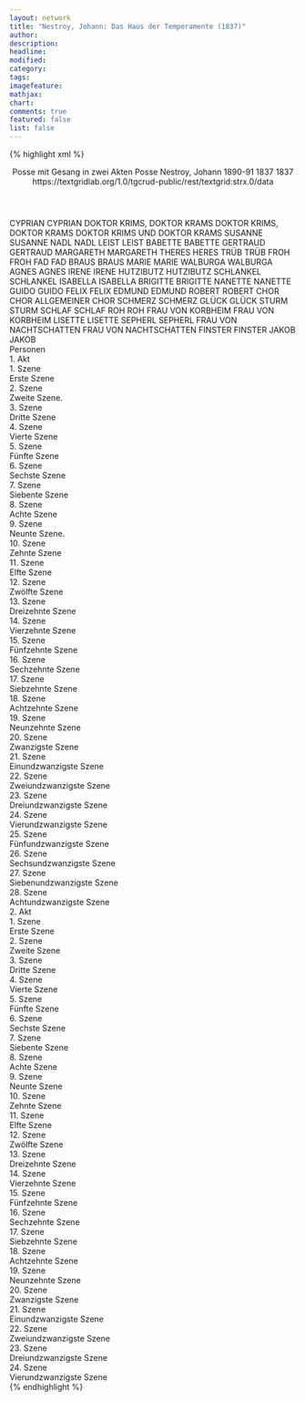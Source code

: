 ```yaml
---
layout: network
title: "Nestroy, Johann: Das Haus der Temperamente (1837)"
author:
description:
headline:
modified:
category:
tags:
imagefeature: 
mathjax: 
chart: 
comments: true
featured: false
list: false
---
```

{% highlight xml %}
<?xml-model href="https://raw.githubusercontent.com/DLiNa/project/master/rules/lina.rnc"?><?xml-model href="https://raw.githubusercontent.com/DLiNa/project/master/rules/lina.sch"?>
<play xmlns="http://lina.digital">
  <header>
    <title>Das Haus der Temperamente</title>
    <subtitle>Posse mit Gesang in zwei Akten</subtitle>
    <genretitle>Posse</genretitle>
    <author>Nestroy, Johann</author>
    <date type="print" when="1891">1890-91</date>
    <date type="premiere" when="1837">1837</date>
    <date type="written" when="1837">1837</date>
    <source>https://textgridlab.org/1.0/tgcrud-public/rest/textgrid:strx.0/data</source>
  </header>
  <personae>
    <character>
      <name>CYPRIAN</name>
      <alias xml:id="cyprian">
        <name>CYPRIAN</name>
      </alias>
    </character>
    <character>
      <name>DOKTOR KRIMS, DOKTOR KRAMS</name>
      <alias xml:id="doktor_krims_doktor_krams">
        <name>DOKTOR KRIMS, DOKTOR KRAMS</name>
      </alias>
      <alias xml:id="doktor_krims_und_doktor_krams">
        <name>DOKTOR KRIMS UND DOKTOR KRAMS</name>
      </alias>
    </character>
    <character>
      <name>SUSANNE</name>
      <alias xml:id="susanne">
        <name>SUSANNE</name>
      </alias>
    </character>
    <character>
      <name>NADL</name>
      <alias xml:id="nadl">
        <name>NADL</name>
      </alias>
    </character>
    <character>
      <name>LEIST</name>
      <alias xml:id="leist">
        <name>LEIST</name>
      </alias>
    </character>
    <character>
      <name>BABETTE</name>
      <alias xml:id="babette">
        <name>BABETTE</name>
      </alias>
    </character>
    <character>
      <name>GERTRAUD</name>
      <alias xml:id="gertraud">
        <name>GERTRAUD</name>
      </alias>
    </character>
    <character>
      <name>MARGARETH</name>
      <alias xml:id="margareth">
        <name>MARGARETH</name>
      </alias>
    </character>
    <character>
      <name>THERES</name>
      <alias xml:id="theres">
        <name>HERES</name>
      </alias>
    </character>
    <character>
      <name>TRÜB</name>
      <alias xml:id="trüb">
        <name>TRÜB</name>
      </alias>
    </character>
    <character>
      <name>FROH</name>
      <alias xml:id="froh">
        <name>FROH</name>
      </alias>
    </character>
    <character>
      <name>FAD</name>
      <alias xml:id="fad">
        <name>FAD</name>
      </alias>
    </character>
    <character>
      <name>BRAUS</name>
      <alias xml:id="braus">
        <name>BRAUS</name>
      </alias>
    </character>
    <character>
      <name>MARIE</name>
      <alias xml:id="marie">
        <name>MARIE</name>
      </alias>
    </character>
    <character>
      <name>WALBURGA</name>
      <alias xml:id="walburga">
        <name>WALBURGA</name>
      </alias>
    </character>
    <character>
      <name>AGNES</name>
      <alias xml:id="agnes">
        <name>AGNES</name>
      </alias>
    </character>
    <character>
      <name>IRENE</name>
      <alias xml:id="irene">
        <name>IRENE</name>
      </alias>
    </character>
    <character>
      <name>HUTZIBUTZ</name>
      <alias xml:id="hutzibutz">
        <name>HUTZIBUTZ</name>
      </alias>
    </character>
    <character>
      <name>SCHLANKEL</name>
      <alias xml:id="schlankel">
        <name>SCHLANKEL</name>
      </alias>
    </character>
    <character>
      <name>ISABELLA</name>
      <alias xml:id="isabella">
        <name>ISABELLA</name>
      </alias>
    </character>
    <character>
      <name>BRIGITTE</name>
      <alias xml:id="brigitte">
        <name>BRIGITTE</name>
      </alias>
    </character>
    <character>
      <name>NANETTE</name>
      <alias xml:id="nanette">
        <name>NANETTE</name>
      </alias>
    </character>
    <character>
      <name>GUIDO</name>
      <alias xml:id="guido">
        <name>GUIDO</name>
      </alias>
    </character>
    <character>
      <name>FELIX</name>
      <alias xml:id="felix">
        <name>FELIX</name>
      </alias>
    </character>
    <character>
      <name>EDMUND</name>
      <alias xml:id="edmund">
        <name>EDMUND</name>
      </alias>
    </character>
    <character>
      <name>ROBERT</name>
      <alias xml:id="robert">
        <name>ROBERT</name>
      </alias>
    </character>
    <character>
      <name>CHOR</name>
      <alias xml:id="chor">
        <name>CHOR</name>
      </alias>
      <alias xml:id="allgemeiner_chor">
        <name>ALLGEMEINER CHOR</name>
      </alias>
    </character>
    <character>
      <name>SCHMERZ</name>
      <alias xml:id="schmerz">
        <name>SCHMERZ</name>
      </alias>
    </character>
    <character>
      <name>GLÜCK</name>
      <alias xml:id="glück">
        <name>GLÜCK</name>
      </alias>
    </character>
    <character>
      <name>STURM</name>
      <alias xml:id="sturm">
        <name>STURM</name>
      </alias>
    </character>
    <character>
      <name>SCHLAF</name>
      <alias xml:id="schlaf">
        <name>SCHLAF</name>
      </alias>
    </character>
    <character>
      <name>ROH</name>
      <alias xml:id="roh">
        <name>ROH</name>
      </alias>
    </character>
    <character>
      <name>FRAU VON KORBHEIM</name>
      <alias xml:id="frau_von_korbheim">
        <name>FRAU VON KORBHEIM</name>
      </alias>
    </character>
    <character>
      <name>LISETTE</name>
      <alias xml:id="lisette">
        <name>LISETTE</name>
      </alias>
    </character>
    <character>
      <name>SEPHERL</name>
      <alias xml:id="sepherl">
        <name>SEPHERL</name>
      </alias>
    </character>
    <character>
      <name>FRAU VON NACHTSCHATTEN</name>
      <alias xml:id="frau_von_nachtschatten">
        <name>FRAU VON NACHTSCHATTEN</name>
      </alias>
    </character>
    <character>
      <name>FINSTER</name>
      <alias xml:id="finster">
        <name>FINSTER</name>
      </alias>
    </character>
    <character>
      <name>JAKOB</name>
      <alias xml:id="jakob">
        <name>JAKOB</name>
      </alias>
    </character>
  </personae>
  <text>
    <div>
      <head>Personen</head>
    </div>
    <div>
      <head>1. Akt</head>
      <div>
        <head>1. Szene</head>
        <div>
          <head>Erste Szene</head>
          <sp who="#cyprian">
            <amount n="2" unit="speech_acts"/>
            <amount n="38" unit="words"/>
            <amount n="6" unit="lines"/>
            <amount n="206" unit="chars"/>
          </sp>
          <sp who="#doktor_krims_doktor_krams">
            <amount n="1" unit="speech_acts"/>
            <amount n="107" unit="words"/>
            <amount n="8" unit="lines"/>
            <amount n="554" unit="chars"/>
          </sp>
          <sp who="#nanette #susanne">
            <amount n="1" unit="speech_acts"/>
            <amount n="12" unit="words"/>
            <amount n="2" unit="lines"/>
            <amount n="63" unit="chars"/>
          </sp>
          <sp who="#nadl #leist">
            <amount n="1" unit="speech_acts"/>
            <amount n="12" unit="words"/>
            <amount n="2" unit="lines"/>
            <amount n="63" unit="chars"/>
          </sp>
          <sp who="#babette #gertraud">
            <amount n="1" unit="speech_acts"/>
            <amount n="12" unit="words"/>
            <amount n="2" unit="lines"/>
            <amount n="63" unit="chars"/>
          </sp>
          <sp who="#lisette #margareth">
            <amount n="1" unit="speech_acts"/>
            <amount n="12" unit="words"/>
            <amount n="2" unit="lines"/>
            <amount n="71" unit="chars"/>
          </sp>
          <sp who="#doktor_krims_und_doktor_krams">
            <amount n="1" unit="speech_acts"/>
            <amount n="12" unit="words"/>
            <amount n="2" unit="lines"/>
            <amount n="63" unit="chars"/>
          </sp>
          <sp who="#sepherl #theres">
            <amount n="1" unit="speech_acts"/>
            <amount n="26" unit="words"/>
            <amount n="5" unit="lines"/>
            <amount n="157" unit="chars"/>
          </sp>
        </div>
      </div>
      <div>
        <head>2. Szene</head>
        <div>
          <head>Zweite Szene.</head>
          <sp who="#trüb">
            <amount n="2" unit="speech_acts"/>
            <amount n="80" unit="words"/>
            <amount n="460" unit="chars"/>
          </sp>
          <sp who="#froh">
            <amount n="2" unit="speech_acts"/>
            <amount n="100" unit="words"/>
            <amount n="570" unit="chars"/>
          </sp>
          <sp who="#fad">
            <amount n="2" unit="speech_acts"/>
            <amount n="63" unit="words"/>
            <amount n="339" unit="chars"/>
          </sp>
          <sp who="#braus">
            <amount n="2" unit="speech_acts"/>
            <amount n="114" unit="words"/>
            <amount n="650" unit="chars"/>
          </sp>
        </div>
      </div>
      <div>
        <head>3. Szene</head>
        <div>
          <head>Dritte Szene</head>
          <sp who="#marie">
            <amount n="6" unit="speech_acts"/>
            <amount n="97" unit="words"/>
            <amount n="5" unit="lines"/>
            <amount n="483" unit="chars"/>
          </sp>
          <sp who="#froh">
            <amount n="7" unit="speech_acts"/>
            <amount n="122" unit="words"/>
            <amount n="3" unit="lines"/>
            <amount n="663" unit="chars"/>
          </sp>
          <sp who="#braus">
            <amount n="13" unit="speech_acts"/>
            <amount n="78" unit="words"/>
            <amount n="12" unit="lines"/>
            <amount n="425" unit="chars"/>
          </sp>
          <sp who="#walburga">
            <amount n="9" unit="speech_acts"/>
            <amount n="85" unit="words"/>
            <amount n="7" unit="lines"/>
            <amount n="449" unit="chars"/>
          </sp>
        </div>
      </div>
      <div>
        <head>4. Szene</head>
        <div>
          <head>Vierte Szene</head>
          <sp who="#fad">
            <amount n="9" unit="speech_acts"/>
            <amount n="52" unit="words"/>
            <amount n="7" unit="lines"/>
            <amount n="279" unit="chars"/>
          </sp>
          <sp who="#agnes">
            <amount n="6" unit="speech_acts"/>
            <amount n="26" unit="words"/>
            <amount n="6" unit="lines"/>
            <amount n="138" unit="chars"/>
          </sp>
          <sp who="#trüb">
            <amount n="9" unit="speech_acts"/>
            <amount n="137" unit="words"/>
            <amount n="6" unit="lines"/>
            <amount n="793" unit="chars"/>
          </sp>
          <sp who="#irene">
            <amount n="8" unit="speech_acts"/>
            <amount n="48" unit="words"/>
            <amount n="8" unit="lines"/>
            <amount n="255" unit="chars"/>
          </sp>
        </div>
      </div>
      <div>
        <head>5. Szene</head>
        <div>
          <head>Fünfte Szene</head>
          <sp who="#schlankel">
            <amount n="1" unit="speech_acts"/>
            <amount n="40" unit="words"/>
            <amount n="4" unit="lines"/>
            <amount n="216" unit="chars"/>
          </sp>
          <sp who="#hutzibutz">
            <amount n="7" unit="speech_acts"/>
            <amount n="237" unit="words"/>
            <amount n="12" unit="lines"/>
            <amount n="1296" unit="chars"/>
          </sp>
          <sp who="#schlankel">
            <amount n="6" unit="speech_acts"/>
            <amount n="386" unit="words"/>
            <amount n="14" unit="lines"/>
            <amount n="2203" unit="chars"/>
          </sp>
        </div>
      </div>
      <div>
        <head>6. Szene</head>
        <div>
          <head>Sechste Szene</head>
          <sp who="#isabella">
            <amount n="10" unit="speech_acts"/>
            <amount n="107" unit="words"/>
            <amount n="6" unit="lines"/>
            <amount n="594" unit="chars"/>
          </sp>
          <sp who="#hutzibutz">
            <amount n="12" unit="speech_acts"/>
            <amount n="221" unit="words"/>
            <amount n="8" unit="lines"/>
            <amount n="1212" unit="chars"/>
          </sp>
          <sp who="#agnes">
            <amount n="2" unit="speech_acts"/>
            <amount n="12" unit="words"/>
            <amount n="2" unit="lines"/>
            <amount n="74" unit="chars"/>
          </sp>
          <sp who="#fad">
            <amount n="3" unit="speech_acts"/>
            <amount n="18" unit="words"/>
            <amount n="3" unit="lines"/>
            <amount n="92" unit="chars"/>
          </sp>
          <sp who="#brigitte">
            <amount n="10" unit="speech_acts"/>
            <amount n="99" unit="words"/>
            <amount n="10" unit="lines"/>
            <amount n="532" unit="chars"/>
          </sp>
          <sp who="#schlankel">
            <amount n="10" unit="speech_acts"/>
            <amount n="80" unit="words"/>
            <amount n="10" unit="lines"/>
            <amount n="416" unit="chars"/>
          </sp>
        </div>
      </div>
      <div>
        <head>7. Szene</head>
        <div>
          <head>Siebente Szene</head>
          <sp who="#irene">
            <amount n="10" unit="speech_acts"/>
            <amount n="171" unit="words"/>
            <amount n="7" unit="lines"/>
            <amount n="924" unit="chars"/>
          </sp>
          <sp who="#schlankel">
            <amount n="11" unit="speech_acts"/>
            <amount n="333" unit="words"/>
            <amount n="6" unit="lines"/>
            <amount n="1844" unit="chars"/>
          </sp>
          <sp who="#fad">
            <amount n="2" unit="speech_acts"/>
            <amount n="51" unit="words"/>
            <amount n="1" unit="lines"/>
            <amount n="276" unit="chars"/>
          </sp>
          <sp who="#agnes">
            <amount n="2" unit="speech_acts"/>
            <amount n="27" unit="words"/>
            <amount n="2" unit="lines"/>
            <amount n="152" unit="chars"/>
          </sp>
          <sp who="#hutzibutz">
            <amount n="2" unit="speech_acts"/>
            <amount n="70" unit="words"/>
            <amount n="375" unit="chars"/>
          </sp>
          <sp who="#isabella">
            <amount n="1" unit="speech_acts"/>
            <amount n="32" unit="words"/>
            <amount n="172" unit="chars"/>
          </sp>
        </div>
      </div>
      <div>
        <head>8. Szene</head>
        <div>
          <head>Achte Szene</head>
          <sp who="#schlankel">
            <amount n="11" unit="speech_acts"/>
            <amount n="216" unit="words"/>
            <amount n="5" unit="lines"/>
            <amount n="1243" unit="chars"/>
          </sp>
          <sp who="#agnes">
            <amount n="9" unit="speech_acts"/>
            <amount n="101" unit="words"/>
            <amount n="8" unit="lines"/>
            <amount n="531" unit="chars"/>
          </sp>
          <sp who="#irene">
            <amount n="4" unit="speech_acts"/>
            <amount n="69" unit="words"/>
            <amount n="2" unit="lines"/>
            <amount n="351" unit="chars"/>
          </sp>
          <sp who="#hutzibutz">
            <amount n="4" unit="speech_acts"/>
            <amount n="60" unit="words"/>
            <amount n="3" unit="lines"/>
            <amount n="339" unit="chars"/>
          </sp>
          <sp who="#nanette">
            <amount n="1" unit="speech_acts"/>
            <amount n="18" unit="words"/>
            <amount n="1" unit="lines"/>
            <amount n="90" unit="chars"/>
          </sp>
          <sp who="#marie">
            <amount n="1" unit="speech_acts"/>
          </sp>
        </div>
      </div>
      <div>
        <head>9. Szene</head>
        <div>
          <head>Neunte Szene.</head>
          <sp who="#marie">
            <amount n="13" unit="speech_acts"/>
            <amount n="185" unit="words"/>
            <amount n="10" unit="lines"/>
            <amount n="1037" unit="chars"/>
          </sp>
          <sp who="#schlankel">
            <amount n="13" unit="speech_acts"/>
            <amount n="270" unit="words"/>
            <amount n="7" unit="lines"/>
            <amount n="1483" unit="chars"/>
          </sp>
          <sp who="#agnes">
            <amount n="5" unit="speech_acts"/>
            <amount n="36" unit="words"/>
            <amount n="5" unit="lines"/>
            <amount n="194" unit="chars"/>
          </sp>
          <sp who="#hutzibutz">
            <amount n="5" unit="speech_acts"/>
            <amount n="46" unit="words"/>
            <amount n="4" unit="lines"/>
            <amount n="246" unit="chars"/>
          </sp>
          <sp who="#braus">
            <amount n="4" unit="speech_acts"/>
            <amount n="70" unit="words"/>
            <amount n="2" unit="lines"/>
            <amount n="336" unit="chars"/>
          </sp>
          <sp who="#nanette">
            <amount n="3" unit="speech_acts"/>
            <amount n="22" unit="words"/>
            <amount n="2" unit="lines"/>
            <amount n="118" unit="chars"/>
          </sp>
          <sp who="#walburga">
            <amount n="1" unit="speech_acts"/>
            <amount n="5" unit="words"/>
            <amount n="1" unit="lines"/>
            <amount n="30" unit="chars"/>
          </sp>
        </div>
      </div>
      <div>
        <head>10. Szene</head>
        <div>
          <head>Zehnte Szene</head>
          <sp who="#walburga">
            <amount n="14" unit="speech_acts"/>
            <amount n="211" unit="words"/>
            <amount n="11" unit="lines"/>
            <amount n="1183" unit="chars"/>
          </sp>
          <sp who="#marie">
            <amount n="8" unit="speech_acts"/>
            <amount n="152" unit="words"/>
            <amount n="4" unit="lines"/>
            <amount n="820" unit="chars"/>
          </sp>
          <sp who="#schlankel">
            <amount n="12" unit="speech_acts"/>
            <amount n="376" unit="words"/>
            <amount n="8" unit="lines"/>
            <amount n="2112" unit="chars"/>
          </sp>
          <sp who="#agnes">
            <amount n="2" unit="speech_acts"/>
            <amount n="20" unit="words"/>
            <amount n="2" unit="lines"/>
            <amount n="103" unit="chars"/>
          </sp>
          <sp who="#braus">
            <amount n="1" unit="speech_acts"/>
            <amount n="1" unit="words"/>
            <amount n="1" unit="lines"/>
            <amount n="9" unit="chars"/>
          </sp>
          <sp who="#hutzibutz">
            <amount n="6" unit="speech_acts"/>
            <amount n="89" unit="words"/>
            <amount n="4" unit="lines"/>
            <amount n="549" unit="chars"/>
          </sp>
        </div>
      </div>
      <div>
        <head>11. Szene</head>
        <div>
          <head>Elfte Szene</head>
          <sp who="#isabella">
            <amount n="1" unit="speech_acts"/>
            <amount n="33" unit="words"/>
            <amount n="160" unit="chars"/>
          </sp>
          <sp who="#hutzibutz">
            <amount n="2" unit="speech_acts"/>
            <amount n="3" unit="words"/>
            <amount n="1" unit="lines"/>
            <amount n="18" unit="chars"/>
          </sp>
          <sp who="#walburga">
            <amount n="2" unit="speech_acts"/>
            <amount n="59" unit="words"/>
            <amount n="1" unit="lines"/>
            <amount n="334" unit="chars"/>
          </sp>
        </div>
      </div>
      <div>
        <head>12. Szene</head>
        <div>
          <head>Zwölfte Szene</head>
          <sp who="#agnes">
            <amount n="1" unit="speech_acts"/>
            <amount n="35" unit="words"/>
            <amount n="187" unit="chars"/>
          </sp>
          <sp who="#marie">
            <amount n="3" unit="speech_acts"/>
            <amount n="55" unit="words"/>
            <amount n="1" unit="lines"/>
            <amount n="329" unit="chars"/>
          </sp>
          <sp who="#isabella">
            <amount n="2" unit="speech_acts"/>
            <amount n="8" unit="words"/>
            <amount n="2" unit="lines"/>
            <amount n="37" unit="chars"/>
          </sp>
          <sp who="#irene">
            <amount n="1" unit="speech_acts"/>
            <amount n="31" unit="words"/>
            <amount n="194" unit="chars"/>
          </sp>
          <sp who="#walburga">
            <amount n="1" unit="speech_acts"/>
            <amount n="26" unit="words"/>
            <amount n="153" unit="chars"/>
          </sp>
        </div>
      </div>
      <div>
        <head>13. Szene</head>
        <div>
          <head>Dreizehnte Szene</head>
          <sp who="#isabella">
            <amount n="4" unit="speech_acts"/>
            <amount n="28" unit="words"/>
            <amount n="4" unit="lines"/>
            <amount n="135" unit="chars"/>
          </sp>
          <sp who="#marie">
            <amount n="2" unit="speech_acts"/>
            <amount n="17" unit="words"/>
            <amount n="2" unit="lines"/>
            <amount n="83" unit="chars"/>
          </sp>
          <sp who="#trüb">
            <amount n="2" unit="speech_acts"/>
            <amount n="25" unit="words"/>
            <amount n="2" unit="lines"/>
            <amount n="136" unit="chars"/>
          </sp>
          <sp who="#irene">
            <amount n="1" unit="speech_acts"/>
            <amount n="9" unit="words"/>
            <amount n="1" unit="lines"/>
            <amount n="57" unit="chars"/>
          </sp>
          <sp who="#froh">
            <amount n="2" unit="speech_acts"/>
            <amount n="32" unit="words"/>
            <amount n="1" unit="lines"/>
            <amount n="164" unit="chars"/>
          </sp>
          <sp who="#guido">
            <amount n="2" unit="speech_acts"/>
            <amount n="23" unit="words"/>
            <amount n="1" unit="lines"/>
            <amount n="125" unit="chars"/>
          </sp>
          <sp who="#felix">
            <amount n="2" unit="speech_acts"/>
            <amount n="19" unit="words"/>
            <amount n="2" unit="lines"/>
            <amount n="105" unit="chars"/>
          </sp>
        </div>
      </div>
      <div>
        <head>14. Szene</head>
        <div>
          <head>Vierzehnte Szene</head>
          <sp who="#fad">
            <amount n="3" unit="speech_acts"/>
            <amount n="29" unit="words"/>
            <amount n="3" unit="lines"/>
            <amount n="151" unit="chars"/>
          </sp>
          <sp who="#edmund">
            <amount n="1" unit="speech_acts"/>
            <amount n="11" unit="words"/>
            <amount n="1" unit="lines"/>
            <amount n="53" unit="chars"/>
          </sp>
          <sp who="#agnes">
            <amount n="3" unit="speech_acts"/>
            <amount n="34" unit="words"/>
            <amount n="3" unit="lines"/>
            <amount n="177" unit="chars"/>
          </sp>
          <sp who="#guido">
            <amount n="1" unit="speech_acts"/>
            <amount n="10" unit="words"/>
            <amount n="1" unit="lines"/>
            <amount n="62" unit="chars"/>
          </sp>
          <sp who="#irene">
            <amount n="1" unit="speech_acts"/>
            <amount n="7" unit="words"/>
            <amount n="1" unit="lines"/>
            <amount n="33" unit="chars"/>
          </sp>
          <sp who="#trüb">
            <amount n="1" unit="speech_acts"/>
            <amount n="12" unit="words"/>
            <amount n="1" unit="lines"/>
            <amount n="61" unit="chars"/>
          </sp>
          <sp who="#felix">
            <amount n="2" unit="speech_acts"/>
            <amount n="11" unit="words"/>
            <amount n="2" unit="lines"/>
            <amount n="60" unit="chars"/>
          </sp>
          <sp who="#marie">
            <amount n="1" unit="speech_acts"/>
            <amount n="12" unit="words"/>
            <amount n="1" unit="lines"/>
            <amount n="65" unit="chars"/>
          </sp>
          <sp who="#robert">
            <amount n="5" unit="speech_acts"/>
            <amount n="87" unit="words"/>
            <amount n="3" unit="lines"/>
            <amount n="472" unit="chars"/>
          </sp>
          <sp who="#walburga">
            <amount n="1" unit="speech_acts"/>
            <amount n="3" unit="words"/>
            <amount n="1" unit="lines"/>
            <amount n="20" unit="chars"/>
          </sp>
          <sp who="#froh">
            <amount n="1" unit="speech_acts"/>
            <amount n="16" unit="words"/>
            <amount n="1" unit="lines"/>
            <amount n="88" unit="chars"/>
          </sp>
          <sp who="#braus">
            <amount n="4" unit="speech_acts"/>
            <amount n="91" unit="words"/>
            <amount n="3" unit="lines"/>
            <amount n="479" unit="chars"/>
          </sp>
        </div>
      </div>
      <div>
        <head>15. Szene</head>
        <div>
          <head>Fünfzehnte Szene</head>
          <sp who="#robert">
            <amount n="4" unit="speech_acts"/>
            <amount n="35" unit="words"/>
            <amount n="4" unit="lines"/>
            <amount n="167" unit="chars"/>
          </sp>
          <sp who="#walburga">
            <amount n="3" unit="speech_acts"/>
            <amount n="21" unit="words"/>
            <amount n="3" unit="lines"/>
            <amount n="111" unit="chars"/>
          </sp>
          <sp who="#edmund">
            <amount n="2" unit="speech_acts"/>
            <amount n="22" unit="words"/>
            <amount n="1" unit="lines"/>
            <amount n="127" unit="chars"/>
          </sp>
          <sp who="#agnes">
            <amount n="2" unit="speech_acts"/>
            <amount n="3" unit="words"/>
            <amount n="2" unit="lines"/>
            <amount n="19" unit="chars"/>
          </sp>
          <sp who="#felix">
            <amount n="1" unit="speech_acts"/>
            <amount n="41" unit="words"/>
            <amount n="207" unit="chars"/>
          </sp>
          <sp who="#marie">
            <amount n="1" unit="speech_acts"/>
            <amount n="7" unit="words"/>
            <amount n="1" unit="lines"/>
            <amount n="44" unit="chars"/>
          </sp>
          <sp who="#guido">
            <amount n="1" unit="speech_acts"/>
            <amount n="21" unit="words"/>
            <amount n="128" unit="chars"/>
          </sp>
          <sp who="#irene">
            <amount n="1" unit="speech_acts"/>
            <amount n="2" unit="words"/>
            <amount n="1" unit="lines"/>
            <amount n="10" unit="chars"/>
          </sp>
        </div>
      </div>
      <div>
        <head>16. Szene</head>
        <div>
          <head>Sechzehnte Szene</head>
          <sp who="#irene">
            <amount n="1" unit="speech_acts"/>
            <amount n="19" unit="words"/>
            <amount n="1" unit="lines"/>
            <amount n="94" unit="chars"/>
          </sp>
          <sp who="#marie">
            <amount n="1" unit="speech_acts"/>
            <amount n="24" unit="words"/>
            <amount n="132" unit="chars"/>
          </sp>
          <sp who="#agnes">
            <amount n="1" unit="speech_acts"/>
            <amount n="22" unit="words"/>
            <amount n="121" unit="chars"/>
          </sp>
          <sp who="#walburga">
            <amount n="1" unit="speech_acts"/>
            <amount n="29" unit="words"/>
            <amount n="165" unit="chars"/>
          </sp>
        </div>
      </div>
      <div>
        <head>17. Szene</head>
        <div>
          <head>Siebzehnte Szene</head>
          <sp who="#felix">
            <amount n="8" unit="speech_acts"/>
            <amount n="163" unit="words"/>
            <amount n="5" unit="lines"/>
            <amount n="917" unit="chars"/>
          </sp>
          <sp who="#irene">
            <amount n="5" unit="speech_acts"/>
            <amount n="49" unit="words"/>
            <amount n="4" unit="lines"/>
            <amount n="253" unit="chars"/>
          </sp>
          <sp who="#robert">
            <amount n="8" unit="speech_acts"/>
            <amount n="123" unit="words"/>
            <amount n="6" unit="lines"/>
            <amount n="696" unit="chars"/>
          </sp>
          <sp who="#agnes">
            <amount n="7" unit="speech_acts"/>
            <amount n="101" unit="words"/>
            <amount n="5" unit="lines"/>
            <amount n="522" unit="chars"/>
          </sp>
          <sp who="#guido">
            <amount n="10" unit="speech_acts"/>
            <amount n="133" unit="words"/>
            <amount n="8" unit="lines"/>
            <amount n="752" unit="chars"/>
          </sp>
          <sp who="#marie">
            <amount n="9" unit="speech_acts"/>
            <amount n="138" unit="words"/>
            <amount n="4" unit="lines"/>
            <amount n="756" unit="chars"/>
          </sp>
          <sp who="#edmund">
            <amount n="9" unit="speech_acts"/>
            <amount n="59" unit="words"/>
            <amount n="9" unit="lines"/>
            <amount n="345" unit="chars"/>
          </sp>
          <sp who="#walburga">
            <amount n="9" unit="speech_acts"/>
            <amount n="222" unit="words"/>
            <amount n="2" unit="lines"/>
            <amount n="1310" unit="chars"/>
          </sp>
          <sp who="#braus">
            <amount n="1" unit="speech_acts"/>
            <amount n="8" unit="words"/>
            <amount n="1" unit="lines"/>
            <amount n="49" unit="chars"/>
          </sp>
        </div>
      </div>
      <div>
        <head>18. Szene</head>
        <div>
          <head>Achtzehnte Szene</head>
          <sp who="#fad">
            <amount n="2" unit="speech_acts"/>
            <amount n="78" unit="words"/>
            <amount n="412" unit="chars"/>
          </sp>
          <sp who="#trüb">
            <amount n="2" unit="speech_acts"/>
            <amount n="73" unit="words"/>
            <amount n="1" unit="lines"/>
            <amount n="351" unit="chars"/>
          </sp>
          <sp who="#schlankel">
            <amount n="9" unit="speech_acts"/>
            <amount n="250" unit="words"/>
            <amount n="7" unit="lines"/>
            <amount n="1427" unit="chars"/>
          </sp>
          <sp who="#felix">
            <amount n="14" unit="speech_acts"/>
            <amount n="335" unit="words"/>
            <amount n="7" unit="lines"/>
            <amount n="2002" unit="chars"/>
          </sp>
          <sp who="#guido">
            <amount n="7" unit="speech_acts"/>
            <amount n="62" unit="words"/>
            <amount n="7" unit="lines"/>
            <amount n="356" unit="chars"/>
          </sp>
          <sp who="#robert">
            <amount n="11" unit="speech_acts"/>
            <amount n="144" unit="words"/>
            <amount n="9" unit="lines"/>
            <amount n="769" unit="chars"/>
          </sp>
          <sp who="#edmund">
            <amount n="6" unit="speech_acts"/>
            <amount n="67" unit="words"/>
            <amount n="6" unit="lines"/>
            <amount n="344" unit="chars"/>
          </sp>
          <sp who="#hutzibutz">
            <amount n="8" unit="speech_acts"/>
            <amount n="443" unit="words"/>
            <amount n="3" unit="lines"/>
            <amount n="2516" unit="chars"/>
          </sp>
          <sp who="#guido #edmund">
            <amount n="1" unit="speech_acts"/>
            <amount n="2" unit="words"/>
            <amount n="1" unit="lines"/>
            <amount n="13" unit="chars"/>
          </sp>
        </div>
      </div>
      <div>
        <head>19. Szene</head>
        <div>
          <head>Neunzehnte Szene</head>
          <sp who="#schlankel">
            <amount n="1" unit="speech_acts"/>
            <amount n="97" unit="words"/>
            <amount n="574" unit="chars"/>
          </sp>
          <sp who="#fad">
            <amount n="2" unit="speech_acts"/>
            <amount n="49" unit="words"/>
            <amount n="1" unit="lines"/>
            <amount n="265" unit="chars"/>
          </sp>
          <sp who="#trüb">
            <amount n="1" unit="speech_acts"/>
            <amount n="15" unit="words"/>
            <amount n="1" unit="lines"/>
            <amount n="74" unit="chars"/>
          </sp>
        </div>
      </div>
      <div>
        <head>20. Szene</head>
        <div>
          <head>Zwanzigste Szene</head>
          <sp who="#schlankel">
            <amount n="14" unit="speech_acts"/>
            <amount n="264" unit="words"/>
            <amount n="9" unit="lines"/>
            <amount n="1450" unit="chars"/>
          </sp>
          <sp who="#trüb">
            <amount n="15" unit="speech_acts"/>
            <amount n="135" unit="words"/>
            <amount n="12" unit="lines"/>
            <amount n="757" unit="chars"/>
          </sp>
          <sp who="#fad">
            <amount n="1" unit="speech_acts"/>
            <amount n="13" unit="words"/>
            <amount n="1" unit="lines"/>
            <amount n="80" unit="chars"/>
          </sp>
          <sp who="#irene">
            <amount n="4" unit="speech_acts"/>
            <amount n="30" unit="words"/>
            <amount n="4" unit="lines"/>
            <amount n="142" unit="chars"/>
          </sp>
          <sp who="#hutzibutz">
            <amount n="4" unit="speech_acts"/>
            <amount n="21" unit="words"/>
            <amount n="3" unit="lines"/>
            <amount n="125" unit="chars"/>
          </sp>
        </div>
      </div>
      <div>
        <head>21. Szene</head>
        <div>
          <head>Einundzwanzigste Szene</head>
          <sp who="#trüb">
            <amount n="4" unit="speech_acts"/>
            <amount n="83" unit="words"/>
            <amount n="2" unit="lines"/>
            <amount n="418" unit="chars"/>
          </sp>
          <sp who="#schlankel">
            <amount n="13" unit="speech_acts"/>
            <amount n="167" unit="words"/>
            <amount n="11" unit="lines"/>
            <amount n="943" unit="chars"/>
          </sp>
          <sp who="#fad">
            <amount n="15" unit="speech_acts"/>
            <amount n="108" unit="words"/>
            <amount n="15" unit="lines"/>
            <amount n="582" unit="chars"/>
          </sp>
          <sp who="#agnes">
            <amount n="5" unit="speech_acts"/>
            <amount n="57" unit="words"/>
            <amount n="4" unit="lines"/>
            <amount n="295" unit="chars"/>
          </sp>
          <sp who="#hutzibutz">
            <amount n="5" unit="speech_acts"/>
            <amount n="75" unit="words"/>
            <amount n="3" unit="lines"/>
            <amount n="391" unit="chars"/>
          </sp>
        </div>
      </div>
      <div>
        <head>22. Szene</head>
        <div>
          <head>Zweiundzwanzigste Szene</head>
          <sp who="#trüb">
            <amount n="8" unit="speech_acts"/>
            <amount n="77" unit="words"/>
            <amount n="7" unit="lines"/>
            <amount n="424" unit="chars"/>
          </sp>
          <sp who="#fad">
            <amount n="7" unit="speech_acts"/>
            <amount n="75" unit="words"/>
            <amount n="6" unit="lines"/>
            <amount n="370" unit="chars"/>
          </sp>
          <sp who="#froh">
            <amount n="13" unit="speech_acts"/>
            <amount n="107" unit="words"/>
            <amount n="12" unit="lines"/>
            <amount n="576" unit="chars"/>
          </sp>
          <sp who="#marie">
            <amount n="7" unit="speech_acts"/>
            <amount n="59" unit="words"/>
            <amount n="6" unit="lines"/>
            <amount n="344" unit="chars"/>
          </sp>
          <sp who="#schlankel">
            <amount n="11" unit="speech_acts"/>
            <amount n="89" unit="words"/>
            <amount n="10" unit="lines"/>
            <amount n="474" unit="chars"/>
          </sp>
          <sp who="#hutzibutz">
            <amount n="6" unit="speech_acts"/>
            <amount n="56" unit="words"/>
            <amount n="2" unit="lines"/>
            <amount n="299" unit="chars"/>
          </sp>
          <sp who="#brigitte">
            <amount n="5" unit="speech_acts"/>
            <amount n="24" unit="words"/>
            <amount n="3" unit="lines"/>
            <amount n="133" unit="chars"/>
          </sp>
        </div>
      </div>
      <div>
        <head>23. Szene</head>
        <div>
          <head>Dreiundzwanzigste Szene</head>
          <sp who="#fad">
            <amount n="4" unit="speech_acts"/>
            <amount n="44" unit="words"/>
            <amount n="4" unit="lines"/>
            <amount n="222" unit="chars"/>
          </sp>
          <sp who="#froh">
            <amount n="4" unit="speech_acts"/>
            <amount n="88" unit="words"/>
            <amount n="2" unit="lines"/>
            <amount n="478" unit="chars"/>
          </sp>
          <sp who="#braus">
            <amount n="18" unit="speech_acts"/>
            <amount n="269" unit="words"/>
            <amount n="16" unit="lines"/>
            <amount n="1494" unit="chars"/>
          </sp>
          <sp who="#schlankel">
            <amount n="17" unit="speech_acts"/>
            <amount n="238" unit="words"/>
            <amount n="12" unit="lines"/>
            <amount n="1262" unit="chars"/>
          </sp>
          <sp who="#walburga">
            <amount n="4" unit="speech_acts"/>
            <amount n="38" unit="words"/>
            <amount n="4" unit="lines"/>
            <amount n="175" unit="chars"/>
          </sp>
          <sp who="#hutzibutz">
            <amount n="3" unit="speech_acts"/>
            <amount n="47" unit="words"/>
            <amount n="244" unit="chars"/>
          </sp>
        </div>
      </div>
      <div>
        <head>24. Szene</head>
        <div>
          <head>Vierundzwanzigste Szene</head>
          <sp who="#marie">
            <amount n="3" unit="speech_acts"/>
            <amount n="28" unit="words"/>
            <amount n="3" unit="lines"/>
            <amount n="146" unit="chars"/>
          </sp>
          <sp who="#walburga">
            <amount n="3" unit="speech_acts"/>
            <amount n="53" unit="words"/>
            <amount n="2" unit="lines"/>
            <amount n="311" unit="chars"/>
          </sp>
          <sp who="#irene">
            <amount n="4" unit="speech_acts"/>
            <amount n="61" unit="words"/>
            <amount n="3" unit="lines"/>
            <amount n="316" unit="chars"/>
          </sp>
          <sp who="#agnes">
            <amount n="4" unit="speech_acts"/>
            <amount n="45" unit="words"/>
            <amount n="3" unit="lines"/>
            <amount n="253" unit="chars"/>
          </sp>
        </div>
      </div>
      <div>
        <head>25. Szene</head>
        <div>
          <head>Fünfundzwanzigste Szene</head>
          <sp who="#walburga">
            <amount n="2" unit="speech_acts"/>
            <amount n="22" unit="words"/>
            <amount n="2" unit="lines"/>
            <amount n="117" unit="chars"/>
          </sp>
          <sp who="#irene">
            <amount n="3" unit="speech_acts"/>
            <amount n="33" unit="words"/>
            <amount n="2" unit="lines"/>
            <amount n="191" unit="chars"/>
          </sp>
          <sp who="#marie">
            <amount n="4" unit="speech_acts"/>
            <amount n="48" unit="words"/>
            <amount n="3" unit="lines"/>
            <amount n="287" unit="chars"/>
          </sp>
          <sp who="#agnes">
            <amount n="2" unit="speech_acts"/>
            <amount n="31" unit="words"/>
            <amount n="3" unit="lines"/>
            <amount n="172" unit="chars"/>
          </sp>
          <sp who="#hutzibutz">
            <amount n="3" unit="speech_acts"/>
            <amount n="28" unit="words"/>
            <amount n="3" unit="lines"/>
            <amount n="148" unit="chars"/>
          </sp>
          <sp who="#isabella">
            <amount n="3" unit="speech_acts"/>
            <amount n="24" unit="words"/>
            <amount n="1" unit="lines"/>
            <amount n="112" unit="chars"/>
          </sp>
          <sp who="#brigitte">
            <amount n="1" unit="speech_acts"/>
            <amount n="6" unit="words"/>
            <amount n="1" unit="lines"/>
            <amount n="32" unit="chars"/>
          </sp>
        </div>
      </div>
      <div>
        <head>26. Szene</head>
        <div>
          <head>Sechsundzwanzigste Szene</head>
          <sp who="#edmund">
            <amount n="3" unit="speech_acts"/>
            <amount n="23" unit="words"/>
            <amount n="3" unit="lines"/>
            <amount n="124" unit="chars"/>
          </sp>
          <sp who="#robert">
            <amount n="3" unit="speech_acts"/>
            <amount n="19" unit="words"/>
            <amount n="3" unit="lines"/>
            <amount n="109" unit="chars"/>
          </sp>
          <sp who="#felix">
            <amount n="3" unit="speech_acts"/>
            <amount n="24" unit="words"/>
            <amount n="3" unit="lines"/>
            <amount n="127" unit="chars"/>
          </sp>
          <sp who="#guido">
            <amount n="3" unit="speech_acts"/>
            <amount n="17" unit="words"/>
            <amount n="3" unit="lines"/>
            <amount n="88" unit="chars"/>
          </sp>
          <sp who="#walburga">
            <amount n="3" unit="speech_acts"/>
            <amount n="23" unit="words"/>
            <amount n="3" unit="lines"/>
            <amount n="134" unit="chars"/>
          </sp>
          <sp who="#agnes">
            <amount n="2" unit="speech_acts"/>
            <amount n="13" unit="words"/>
            <amount n="2" unit="lines"/>
            <amount n="71" unit="chars"/>
          </sp>
          <sp who="#marie">
            <amount n="3" unit="speech_acts"/>
            <amount n="31" unit="words"/>
            <amount n="3" unit="lines"/>
            <amount n="149" unit="chars"/>
          </sp>
          <sp who="#irene">
            <amount n="1" unit="speech_acts"/>
            <amount n="20" unit="words"/>
            <amount n="104" unit="chars"/>
          </sp>
          <sp who="#hutzibutz">
            <amount n="1" unit="speech_acts"/>
            <amount n="13" unit="words"/>
            <amount n="1" unit="lines"/>
            <amount n="81" unit="chars"/>
          </sp>
          <sp who="#isabella">
            <amount n="1" unit="speech_acts"/>
            <amount n="3" unit="words"/>
            <amount n="1" unit="lines"/>
            <amount n="16" unit="chars"/>
          </sp>
        </div>
      </div>
      <div>
        <head>27. Szene</head>
        <div>
          <head>Siebenundzwanzigste Szene</head>
          <sp who="#braus">
            <amount n="1" unit="speech_acts"/>
            <amount n="3" unit="words"/>
            <amount n="1" unit="lines"/>
            <amount n="15" unit="chars"/>
          </sp>
          <sp who="#walburga">
            <amount n="1" unit="speech_acts"/>
            <amount n="1" unit="words"/>
            <amount n="1" unit="lines"/>
            <amount n="3" unit="chars"/>
          </sp>
          <sp who="#edmund">
            <amount n="1" unit="speech_acts"/>
            <amount n="2" unit="words"/>
            <amount n="1" unit="lines"/>
            <amount n="15" unit="chars"/>
          </sp>
          <sp who="#fad">
            <amount n="2" unit="speech_acts"/>
            <amount n="14" unit="words"/>
            <amount n="2" unit="lines"/>
            <amount n="77" unit="chars"/>
          </sp>
          <sp who="#agnes">
            <amount n="1" unit="speech_acts"/>
            <amount n="1" unit="words"/>
            <amount n="1" unit="lines"/>
            <amount n="4" unit="chars"/>
          </sp>
          <sp who="#robert">
            <amount n="1" unit="speech_acts"/>
            <amount n="1" unit="words"/>
            <amount n="1" unit="lines"/>
            <amount n="9" unit="chars"/>
          </sp>
          <sp who="#trüb">
            <amount n="2" unit="speech_acts"/>
            <amount n="22" unit="words"/>
            <amount n="2" unit="lines"/>
            <amount n="105" unit="chars"/>
          </sp>
          <sp who="#irene">
            <amount n="2" unit="speech_acts"/>
            <amount n="4" unit="words"/>
            <amount n="2" unit="lines"/>
            <amount n="17" unit="chars"/>
          </sp>
          <sp who="#felix">
            <amount n="1" unit="speech_acts"/>
            <amount n="1" unit="words"/>
            <amount n="1" unit="lines"/>
            <amount n="9" unit="chars"/>
          </sp>
          <sp who="#froh">
            <amount n="2" unit="speech_acts"/>
            <amount n="30" unit="words"/>
            <amount n="1" unit="lines"/>
            <amount n="172" unit="chars"/>
          </sp>
          <sp who="#marie">
            <amount n="1" unit="speech_acts"/>
            <amount n="4" unit="words"/>
            <amount n="1" unit="lines"/>
            <amount n="15" unit="chars"/>
          </sp>
          <sp who="#guido">
            <amount n="1" unit="speech_acts"/>
            <amount n="2" unit="words"/>
            <amount n="1" unit="lines"/>
            <amount n="16" unit="chars"/>
          </sp>
          <sp who="#isabella">
            <amount n="1" unit="speech_acts"/>
            <amount n="4" unit="words"/>
            <amount n="1" unit="lines"/>
            <amount n="17" unit="chars"/>
          </sp>
          <sp who="#hutzibutz">
            <amount n="1" unit="speech_acts"/>
            <amount n="2" unit="words"/>
            <amount n="1" unit="lines"/>
            <amount n="5" unit="chars"/>
          </sp>
          <sp who="#braus">
            <amount n="2" unit="speech_acts"/>
            <amount n="26" unit="words"/>
            <amount n="1" unit="lines"/>
            <amount n="132" unit="chars"/>
          </sp>
          <sp who="#schlankel">
            <amount n="1" unit="speech_acts"/>
            <amount n="3" unit="words"/>
            <amount n="1" unit="lines"/>
            <amount n="19" unit="chars"/>
          </sp>
        </div>
      </div>
      <div>
        <head>28. Szene</head>
        <div>
          <head>Achtundzwanzigste Szene</head>
          <sp who="#chor">
            <amount n="1" unit="speech_acts"/>
            <amount n="14" unit="words"/>
            <amount n="2" unit="lines"/>
            <amount n="70" unit="chars"/>
          </sp>
        </div>
      </div>
    </div>
    <div>
      <head>2. Akt</head>
      <div>
        <head>1. Szene</head>
        <div>
          <head>Erste Szene</head>
          <sp who="#braus">
            <amount n="7" unit="speech_acts"/>
            <amount n="81" unit="words"/>
            <amount n="6" unit="lines"/>
            <amount n="464" unit="chars"/>
          </sp>
          <sp who="#felix">
            <amount n="2" unit="speech_acts"/>
            <amount n="24" unit="words"/>
            <amount n="2" unit="lines"/>
            <amount n="145" unit="chars"/>
          </sp>
          <sp who="#marie">
            <amount n="2" unit="speech_acts"/>
            <amount n="17" unit="words"/>
            <amount n="2" unit="lines"/>
            <amount n="92" unit="chars"/>
          </sp>
          <sp who="#schlankel">
            <amount n="7" unit="speech_acts"/>
            <amount n="87" unit="words"/>
            <amount n="6" unit="lines"/>
            <amount n="495" unit="chars"/>
          </sp>
          <sp who="#hutzibutz">
            <amount n="4" unit="speech_acts"/>
            <amount n="70" unit="words"/>
            <amount n="3" unit="lines"/>
            <amount n="374" unit="chars"/>
          </sp>
          <sp who="#robert">
            <amount n="2" unit="speech_acts"/>
            <amount n="21" unit="words"/>
            <amount n="2" unit="lines"/>
            <amount n="122" unit="chars"/>
          </sp>
          <sp who="#fad">
            <amount n="4" unit="speech_acts"/>
            <amount n="50" unit="words"/>
            <amount n="2" unit="lines"/>
            <amount n="296" unit="chars"/>
          </sp>
          <sp who="#froh">
            <amount n="10" unit="speech_acts"/>
            <amount n="170" unit="words"/>
            <amount n="7" unit="lines"/>
            <amount n="938" unit="chars"/>
          </sp>
          <sp who="#trüb">
            <amount n="2" unit="speech_acts"/>
            <amount n="24" unit="words"/>
            <amount n="1" unit="lines"/>
            <amount n="135" unit="chars"/>
          </sp>
          <sp who="#irene">
            <amount n="2" unit="speech_acts"/>
            <amount n="11" unit="words"/>
            <amount n="2" unit="lines"/>
            <amount n="52" unit="chars"/>
          </sp>
          <sp who="#walburga">
            <amount n="1" unit="speech_acts"/>
            <amount n="10" unit="words"/>
            <amount n="1" unit="lines"/>
            <amount n="45" unit="chars"/>
          </sp>
          <sp who="#edmund">
            <amount n="1" unit="speech_acts"/>
            <amount n="8" unit="words"/>
            <amount n="1" unit="lines"/>
            <amount n="51" unit="chars"/>
          </sp>
          <sp who="#guido">
            <amount n="1" unit="speech_acts"/>
            <amount n="6" unit="words"/>
            <amount n="1" unit="lines"/>
            <amount n="34" unit="chars"/>
          </sp>
          <sp who="#isabella">
            <amount n="3" unit="speech_acts"/>
            <amount n="27" unit="words"/>
            <amount n="3" unit="lines"/>
            <amount n="146" unit="chars"/>
          </sp>
          <sp who="#agnes">
            <amount n="1" unit="speech_acts"/>
            <amount n="22" unit="words"/>
            <amount n="123" unit="chars"/>
          </sp>
        </div>
      </div>
      <div>
        <head>2. Szene</head>
        <div>
          <head>Zweite Szene</head>
          <sp who="#schlankel">
            <amount n="19" unit="speech_acts"/>
            <amount n="202" unit="words"/>
            <amount n="17" unit="lines"/>
            <amount n="1113" unit="chars"/>
          </sp>
          <sp who="#hutzibutz">
            <amount n="4" unit="speech_acts"/>
            <amount n="56" unit="words"/>
            <amount n="3" unit="lines"/>
            <amount n="294" unit="chars"/>
          </sp>
          <sp who="#walburga">
            <amount n="1" unit="speech_acts"/>
            <amount n="18" unit="words"/>
            <amount n="1" unit="lines"/>
            <amount n="92" unit="chars"/>
          </sp>
          <sp who="#felix">
            <amount n="3" unit="speech_acts"/>
            <amount n="28" unit="words"/>
            <amount n="3" unit="lines"/>
            <amount n="154" unit="chars"/>
          </sp>
          <sp who="#robert">
            <amount n="3" unit="speech_acts"/>
            <amount n="23" unit="words"/>
            <amount n="3" unit="lines"/>
            <amount n="135" unit="chars"/>
          </sp>
          <sp who="#edmund">
            <amount n="1" unit="speech_acts"/>
            <amount n="1" unit="words"/>
            <amount n="1" unit="lines"/>
            <amount n="4" unit="chars"/>
          </sp>
          <sp who="#froh">
            <amount n="15" unit="speech_acts"/>
            <amount n="174" unit="words"/>
            <amount n="12" unit="lines"/>
            <amount n="954" unit="chars"/>
          </sp>
          <sp who="#isabella">
            <amount n="8" unit="speech_acts"/>
            <amount n="44" unit="words"/>
            <amount n="5" unit="lines"/>
            <amount n="243" unit="chars"/>
          </sp>
          <sp who="#guido">
            <amount n="1" unit="speech_acts"/>
            <amount n="7" unit="words"/>
            <amount n="1" unit="lines"/>
            <amount n="47" unit="chars"/>
          </sp>
          <sp who="#marie">
            <amount n="2" unit="speech_acts"/>
            <amount n="34" unit="words"/>
            <amount n="211" unit="chars"/>
          </sp>
        </div>
      </div>
      <div>
        <head>3. Szene</head>
        <div>
          <head>Dritte Szene</head>
          <sp who="#isabella">
            <amount n="2" unit="speech_acts"/>
            <amount n="21" unit="words"/>
            <amount n="2" unit="lines"/>
            <amount n="139" unit="chars"/>
          </sp>
          <sp who="#walburga">
            <amount n="8" unit="speech_acts"/>
            <amount n="71" unit="words"/>
            <amount n="8" unit="lines"/>
            <amount n="388" unit="chars"/>
          </sp>
          <sp who="#agnes">
            <amount n="5" unit="speech_acts"/>
            <amount n="53" unit="words"/>
            <amount n="5" unit="lines"/>
            <amount n="243" unit="chars"/>
          </sp>
          <sp who="#irene">
            <amount n="5" unit="speech_acts"/>
            <amount n="64" unit="words"/>
            <amount n="4" unit="lines"/>
            <amount n="331" unit="chars"/>
          </sp>
          <sp who="#schlankel">
            <amount n="10" unit="speech_acts"/>
            <amount n="257" unit="words"/>
            <amount n="8" unit="lines"/>
            <amount n="1557" unit="chars"/>
          </sp>
          <sp who="#felix">
            <amount n="2" unit="speech_acts"/>
            <amount n="22" unit="words"/>
            <amount n="1" unit="lines"/>
            <amount n="152" unit="chars"/>
          </sp>
          <sp who="#robert">
            <amount n="2" unit="speech_acts"/>
            <amount n="7" unit="words"/>
            <amount n="2" unit="lines"/>
            <amount n="46" unit="chars"/>
          </sp>
          <sp who="#froh">
            <amount n="1" unit="speech_acts"/>
            <amount n="28" unit="words"/>
            <amount n="157" unit="chars"/>
          </sp>
          <sp who="#marie">
            <amount n="7" unit="speech_acts"/>
            <amount n="63" unit="words"/>
            <amount n="7" unit="lines"/>
            <amount n="320" unit="chars"/>
          </sp>
          <sp who="#agnes #walburga">
            <amount n="1" unit="speech_acts"/>
            <amount n="1" unit="words"/>
            <amount n="1" unit="lines"/>
            <amount n="5" unit="chars"/>
          </sp>
        </div>
      </div>
      <div>
        <head>4. Szene</head>
        <div>
          <head>Vierte Szene</head>
          <sp who="#hutzibutz">
            <amount n="14" unit="speech_acts"/>
            <amount n="189" unit="words"/>
            <amount n="10" unit="lines"/>
            <amount n="1020" unit="chars"/>
          </sp>
          <sp who="#schlankel">
            <amount n="13" unit="speech_acts"/>
            <amount n="198" unit="words"/>
            <amount n="11" unit="lines"/>
            <amount n="1062" unit="chars"/>
          </sp>
          <sp who="#marie">
            <amount n="1" unit="speech_acts"/>
            <amount n="8" unit="words"/>
            <amount n="1" unit="lines"/>
            <amount n="37" unit="chars"/>
          </sp>
          <sp who="#isabella">
            <amount n="1" unit="speech_acts"/>
            <amount n="20" unit="words"/>
            <amount n="1" unit="lines"/>
            <amount n="94" unit="chars"/>
          </sp>
          <sp who="#schmerz">
            <amount n="5" unit="speech_acts"/>
            <amount n="43" unit="words"/>
            <amount n="5" unit="lines"/>
            <amount n="185" unit="chars"/>
          </sp>
          <sp who="#glück">
            <amount n="8" unit="speech_acts"/>
            <amount n="77" unit="words"/>
            <amount n="7" unit="lines"/>
            <amount n="419" unit="chars"/>
          </sp>
          <sp who="#agnes">
            <amount n="3" unit="speech_acts"/>
            <amount n="25" unit="words"/>
            <amount n="3" unit="lines"/>
            <amount n="133" unit="chars"/>
          </sp>
          <sp who="#edmund">
            <amount n="2" unit="speech_acts"/>
            <amount n="13" unit="words"/>
            <amount n="2" unit="lines"/>
            <amount n="70" unit="chars"/>
          </sp>
          <sp who="#walburga">
            <amount n="2" unit="speech_acts"/>
            <amount n="17" unit="words"/>
            <amount n="2" unit="lines"/>
            <amount n="88" unit="chars"/>
          </sp>
          <sp who="#nanette">
            <amount n="2" unit="speech_acts"/>
            <amount n="8" unit="words"/>
            <amount n="1" unit="lines"/>
            <amount n="34" unit="chars"/>
          </sp>
        </div>
      </div>
      <div>
        <head>5. Szene</head>
        <div>
          <head>Fünfte Szene</head>
          <sp who="#cyprian">
            <amount n="4" unit="speech_acts"/>
            <amount n="68" unit="words"/>
            <amount n="3" unit="lines"/>
            <amount n="348" unit="chars"/>
          </sp>
          <sp who="#hutzibutz">
            <amount n="11" unit="speech_acts"/>
            <amount n="88" unit="words"/>
            <amount n="10" unit="lines"/>
            <amount n="475" unit="chars"/>
          </sp>
          <sp who="#schlankel">
            <amount n="8" unit="speech_acts"/>
            <amount n="68" unit="words"/>
            <amount n="8" unit="lines"/>
            <amount n="343" unit="chars"/>
          </sp>
          <sp who="#nanette">
            <amount n="4" unit="speech_acts"/>
            <amount n="16" unit="words"/>
            <amount n="3" unit="lines"/>
            <amount n="89" unit="chars"/>
          </sp>
          <sp who="#sturm">
            <amount n="5" unit="speech_acts"/>
            <amount n="53" unit="words"/>
            <amount n="4" unit="lines"/>
            <amount n="292" unit="chars"/>
          </sp>
          <sp who="#schlaf">
            <amount n="6" unit="speech_acts"/>
            <amount n="34" unit="words"/>
            <amount n="6" unit="lines"/>
            <amount n="167" unit="chars"/>
          </sp>
          <sp who="#walburga">
            <amount n="1" unit="speech_acts"/>
            <amount n="18" unit="words"/>
            <amount n="1" unit="lines"/>
            <amount n="80" unit="chars"/>
          </sp>
        </div>
      </div>
      <div>
        <head>6. Szene</head>
        <div>
          <head>Sechste Szene</head>
          <sp who="#walburga">
            <amount n="7" unit="speech_acts"/>
            <amount n="130" unit="words"/>
            <amount n="5" unit="lines"/>
            <amount n="716" unit="chars"/>
          </sp>
          <sp who="#schlaf">
            <amount n="8" unit="speech_acts"/>
            <amount n="132" unit="words"/>
            <amount n="4" unit="lines"/>
            <amount n="723" unit="chars"/>
          </sp>
          <sp who="#sturm">
            <amount n="12" unit="speech_acts"/>
            <amount n="153" unit="words"/>
            <amount n="10" unit="lines"/>
            <amount n="817" unit="chars"/>
          </sp>
          <sp who="#agnes">
            <amount n="9" unit="speech_acts"/>
            <amount n="105" unit="words"/>
            <amount n="8" unit="lines"/>
            <amount n="583" unit="chars"/>
          </sp>
          <sp who="#schlankel">
            <amount n="1" unit="speech_acts"/>
          </sp>
          <sp who="#hutzibutz">
            <amount n="2" unit="speech_acts"/>
            <amount n="15" unit="words"/>
            <amount n="2" unit="lines"/>
            <amount n="61" unit="chars"/>
          </sp>
        </div>
      </div>
      <div>
        <head>7. Szene</head>
        <div>
          <head>Siebente Szene</head>
          <sp who="#brigitte">
            <amount n="5" unit="speech_acts"/>
            <amount n="25" unit="words"/>
            <amount n="4" unit="lines"/>
            <amount n="151" unit="chars"/>
          </sp>
          <sp who="#schlankel">
            <amount n="11" unit="speech_acts"/>
            <amount n="211" unit="words"/>
            <amount n="9" unit="lines"/>
            <amount n="1157" unit="chars"/>
          </sp>
          <sp who="#irene">
            <amount n="3" unit="speech_acts"/>
            <amount n="28" unit="words"/>
            <amount n="3" unit="lines"/>
            <amount n="170" unit="chars"/>
          </sp>
          <sp who="#hutzibutz">
            <amount n="8" unit="speech_acts"/>
            <amount n="91" unit="words"/>
            <amount n="6" unit="lines"/>
            <amount n="500" unit="chars"/>
          </sp>
          <sp who="#isabella">
            <amount n="7" unit="speech_acts"/>
            <amount n="84" unit="words"/>
            <amount n="6" unit="lines"/>
            <amount n="442" unit="chars"/>
          </sp>
          <sp who="#schlaf">
            <amount n="1" unit="speech_acts"/>
            <amount n="2" unit="words"/>
            <amount n="1" unit="lines"/>
            <amount n="20" unit="chars"/>
          </sp>
          <sp who="#fad">
            <amount n="3" unit="speech_acts"/>
            <amount n="44" unit="words"/>
            <amount n="2" unit="lines"/>
            <amount n="263" unit="chars"/>
          </sp>
          <sp who="#cyprian">
            <amount n="2" unit="speech_acts"/>
            <amount n="12" unit="words"/>
            <amount n="2" unit="lines"/>
            <amount n="65" unit="chars"/>
          </sp>
        </div>
      </div>
      <div>
        <head>8. Szene</head>
        <div>
          <head>Achte Szene</head>
          <sp who="#fad">
            <amount n="1" unit="speech_acts"/>
          </sp>
          <sp who="#hutzibutz">
            <amount n="7" unit="speech_acts"/>
            <amount n="84" unit="words"/>
            <amount n="6" unit="lines"/>
            <amount n="448" unit="chars"/>
          </sp>
          <sp who="#isabella">
            <amount n="6" unit="speech_acts"/>
            <amount n="56" unit="words"/>
            <amount n="6" unit="lines"/>
            <amount n="305" unit="chars"/>
          </sp>
          <sp who="#walburga">
            <amount n="5" unit="speech_acts"/>
            <amount n="69" unit="words"/>
            <amount n="5" unit="lines"/>
            <amount n="356" unit="chars"/>
          </sp>
          <sp who="#irene">
            <amount n="1" unit="speech_acts"/>
            <amount n="25" unit="words"/>
            <amount n="137" unit="chars"/>
          </sp>
          <sp who="#schlaf">
            <amount n="2" unit="speech_acts"/>
            <amount n="24" unit="words"/>
            <amount n="2" unit="lines"/>
            <amount n="129" unit="chars"/>
          </sp>
          <sp who="#marie">
            <amount n="1" unit="speech_acts"/>
            <amount n="21" unit="words"/>
            <amount n="118" unit="chars"/>
          </sp>
        </div>
      </div>
      <div>
        <head>9. Szene</head>
        <div>
          <head>Neunte Szene</head>
          <sp who="#schmerz">
            <amount n="7" unit="speech_acts"/>
            <amount n="108" unit="words"/>
            <amount n="5" unit="lines"/>
            <amount n="665" unit="chars"/>
          </sp>
          <sp who="#glück">
            <amount n="7" unit="speech_acts"/>
            <amount n="205" unit="words"/>
            <amount n="4" unit="lines"/>
            <amount n="1151" unit="chars"/>
          </sp>
          <sp who="#marie">
            <amount n="5" unit="speech_acts"/>
            <amount n="81" unit="words"/>
            <amount n="3" unit="lines"/>
            <amount n="449" unit="chars"/>
          </sp>
          <sp who="#isabella">
            <amount n="3" unit="speech_acts"/>
            <amount n="17" unit="words"/>
            <amount n="3" unit="lines"/>
            <amount n="86" unit="chars"/>
          </sp>
          <sp who="#irene">
            <amount n="1" unit="speech_acts"/>
            <amount n="13" unit="words"/>
            <amount n="1" unit="lines"/>
            <amount n="71" unit="chars"/>
          </sp>
          <sp who="#brigitte">
            <amount n="2" unit="speech_acts"/>
            <amount n="8" unit="words"/>
            <amount n="2" unit="lines"/>
            <amount n="36" unit="chars"/>
          </sp>
        </div>
      </div>
      <div>
        <head>10. Szene</head>
        <div>
          <head>Zehnte Szene</head>
          <sp who="#irene">
            <amount n="2" unit="speech_acts"/>
            <amount n="27" unit="words"/>
            <amount n="1" unit="lines"/>
            <amount n="166" unit="chars"/>
          </sp>
          <sp who="#froh">
            <amount n="7" unit="speech_acts"/>
            <amount n="55" unit="words"/>
            <amount n="6" unit="lines"/>
            <amount n="264" unit="chars"/>
          </sp>
          <sp who="#schmerz">
            <amount n="7" unit="speech_acts"/>
            <amount n="93" unit="words"/>
            <amount n="5" unit="lines"/>
            <amount n="503" unit="chars"/>
          </sp>
          <sp who="#cyprian">
            <amount n="3" unit="speech_acts"/>
            <amount n="33" unit="words"/>
            <amount n="3" unit="lines"/>
            <amount n="161" unit="chars"/>
          </sp>
          <sp who="#sturm">
            <amount n="6" unit="speech_acts"/>
            <amount n="170" unit="words"/>
            <amount n="879" unit="chars"/>
          </sp>
          <sp who="#fad">
            <amount n="5" unit="speech_acts"/>
            <amount n="61" unit="words"/>
            <amount n="4" unit="lines"/>
            <amount n="324" unit="chars"/>
          </sp>
        </div>
      </div>
      <div>
        <head>11. Szene</head>
        <div>
          <head>Elfte Szene</head>
          <sp who="#marie">
            <amount n="3" unit="speech_acts"/>
            <amount n="19" unit="words"/>
            <amount n="2" unit="lines"/>
            <amount n="86" unit="chars"/>
          </sp>
          <sp who="#froh">
            <amount n="4" unit="speech_acts"/>
            <amount n="26" unit="words"/>
            <amount n="3" unit="lines"/>
            <amount n="141" unit="chars"/>
          </sp>
          <sp who="#braus">
            <amount n="15" unit="speech_acts"/>
            <amount n="183" unit="words"/>
            <amount n="12" unit="lines"/>
            <amount n="1007" unit="chars"/>
          </sp>
          <sp who="#schlankel">
            <amount n="15" unit="speech_acts"/>
            <amount n="279" unit="words"/>
            <amount n="10" unit="lines"/>
            <amount n="1529" unit="chars"/>
          </sp>
          <sp who="#roh">
            <amount n="1" unit="speech_acts"/>
            <amount n="3" unit="words"/>
            <amount n="1" unit="lines"/>
            <amount n="16" unit="chars"/>
          </sp>
          <sp who="#fad">
            <amount n="6" unit="speech_acts"/>
            <amount n="36" unit="words"/>
            <amount n="5" unit="lines"/>
            <amount n="191" unit="chars"/>
          </sp>
          <sp who="#irene">
            <amount n="1" unit="speech_acts"/>
            <amount n="5" unit="words"/>
            <amount n="1" unit="lines"/>
            <amount n="28" unit="chars"/>
          </sp>
          <sp who="#edmund">
            <amount n="3" unit="speech_acts"/>
            <amount n="70" unit="words"/>
            <amount n="2" unit="lines"/>
            <amount n="373" unit="chars"/>
          </sp>
          <sp who="#agnes">
            <amount n="3" unit="speech_acts"/>
            <amount n="8" unit="words"/>
            <amount n="3" unit="lines"/>
            <amount n="40" unit="chars"/>
          </sp>
        </div>
      </div>
      <div>
        <head>12. Szene</head>
        <div>
          <head>Zwölfte Szene</head>
          <sp who="#agnes">
            <amount n="8" unit="speech_acts"/>
            <amount n="70" unit="words"/>
            <amount n="7" unit="lines"/>
            <amount n="365" unit="chars"/>
          </sp>
          <sp who="#isabella">
            <amount n="3" unit="speech_acts"/>
            <amount n="51" unit="words"/>
            <amount n="2" unit="lines"/>
            <amount n="247" unit="chars"/>
          </sp>
          <sp who="#hutzibutz">
            <amount n="11" unit="speech_acts"/>
            <amount n="130" unit="words"/>
            <amount n="9" unit="lines"/>
            <amount n="672" unit="chars"/>
          </sp>
          <sp who="#schlankel">
            <amount n="2" unit="speech_acts"/>
            <amount n="25" unit="words"/>
            <amount n="2" unit="lines"/>
            <amount n="142" unit="chars"/>
          </sp>
          <sp who="#sturm">
            <amount n="13" unit="speech_acts"/>
            <amount n="121" unit="words"/>
            <amount n="11" unit="lines"/>
            <amount n="662" unit="chars"/>
          </sp>
          <sp who="#froh">
            <amount n="2" unit="speech_acts"/>
            <amount n="59" unit="words"/>
            <amount n="2" unit="lines"/>
            <amount n="312" unit="chars"/>
          </sp>
          <sp who="#trüb">
            <amount n="5" unit="speech_acts"/>
            <amount n="27" unit="words"/>
            <amount n="5" unit="lines"/>
            <amount n="153" unit="chars"/>
          </sp>
          <sp who="#irene">
            <amount n="3" unit="speech_acts"/>
            <amount n="15" unit="words"/>
            <amount n="3" unit="lines"/>
            <amount n="84" unit="chars"/>
          </sp>
          <sp who="#fad">
            <amount n="6" unit="speech_acts"/>
            <amount n="40" unit="words"/>
            <amount n="6" unit="lines"/>
            <amount n="241" unit="chars"/>
          </sp>
          <sp who="#glück">
            <amount n="2" unit="speech_acts"/>
            <amount n="56" unit="words"/>
            <amount n="328" unit="chars"/>
          </sp>
        </div>
      </div>
      <div>
        <head>13. Szene</head>
        <div>
          <head>Dreizehnte Szene</head>
          <sp who="#fad">
            <amount n="14" unit="speech_acts"/>
            <amount n="133" unit="words"/>
            <amount n="12" unit="lines"/>
            <amount n="720" unit="chars"/>
          </sp>
          <sp who="#schlankel">
            <amount n="24" unit="speech_acts"/>
            <amount n="400" unit="words"/>
            <amount n="16" unit="lines"/>
            <amount n="2277" unit="chars"/>
          </sp>
          <sp who="#glück">
            <amount n="8" unit="speech_acts"/>
            <amount n="88" unit="words"/>
            <amount n="7" unit="lines"/>
            <amount n="464" unit="chars"/>
          </sp>
          <sp who="#trüb">
            <amount n="1" unit="speech_acts"/>
            <amount n="6" unit="words"/>
            <amount n="1" unit="lines"/>
            <amount n="29" unit="chars"/>
          </sp>
          <sp who="#hutzibutz">
            <amount n="16" unit="speech_acts"/>
            <amount n="150" unit="words"/>
            <amount n="13" unit="lines"/>
            <amount n="876" unit="chars"/>
          </sp>
          <sp who="#cyprian">
            <amount n="2" unit="speech_acts"/>
            <amount n="40" unit="words"/>
            <amount n="250" unit="chars"/>
          </sp>
          <sp who="#robert">
            <amount n="5" unit="speech_acts"/>
            <amount n="41" unit="words"/>
            <amount n="5" unit="lines"/>
            <amount n="262" unit="chars"/>
          </sp>
        </div>
      </div>
      <div>
        <head>14. Szene</head>
        <div>
          <head>Vierzehnte Szene</head>
          <sp who="#agnes">
            <amount n="4" unit="speech_acts"/>
            <amount n="72" unit="words"/>
            <amount n="3" unit="lines"/>
            <amount n="342" unit="chars"/>
          </sp>
          <sp who="#fad">
            <amount n="4" unit="speech_acts"/>
            <amount n="59" unit="words"/>
            <amount n="2" unit="lines"/>
            <amount n="360" unit="chars"/>
          </sp>
          <sp who="#glück">
            <amount n="9" unit="speech_acts"/>
            <amount n="143" unit="words"/>
            <amount n="5" unit="lines"/>
            <amount n="788" unit="chars"/>
          </sp>
          <sp who="#trüb">
            <amount n="3" unit="speech_acts"/>
            <amount n="91" unit="words"/>
            <amount n="1" unit="lines"/>
            <amount n="517" unit="chars"/>
          </sp>
          <sp who="#schlaf">
            <amount n="1" unit="speech_acts"/>
            <amount n="23" unit="words"/>
            <amount n="120" unit="chars"/>
          </sp>
          <sp who="#schlankel">
            <amount n="4" unit="speech_acts"/>
            <amount n="33" unit="words"/>
            <amount n="3" unit="lines"/>
            <amount n="189" unit="chars"/>
          </sp>
          <sp who="#hutzibutz">
            <amount n="5" unit="speech_acts"/>
            <amount n="44" unit="words"/>
            <amount n="3" unit="lines"/>
            <amount n="262" unit="chars"/>
          </sp>
        </div>
      </div>
      <div>
        <head>15. Szene</head>
        <div>
          <head>Fünfzehnte Szene</head>
          <sp who="#schlankel">
            <amount n="1" unit="speech_acts"/>
            <amount n="656" unit="words"/>
            <amount n="64" unit="lines"/>
            <amount n="3639" unit="chars"/>
          </sp>
        </div>
      </div>
      <div>
        <head>16. Szene</head>
        <div>
          <head>Sechzehnte Szene</head>
          <sp who="#marie">
            <amount n="3" unit="speech_acts"/>
            <amount n="41" unit="words"/>
            <amount n="2" unit="lines"/>
            <amount n="204" unit="chars"/>
          </sp>
          <sp who="#isabella">
            <amount n="1" unit="speech_acts"/>
            <amount n="5" unit="words"/>
            <amount n="1" unit="lines"/>
            <amount n="30" unit="chars"/>
          </sp>
          <sp who="#frau_von_korbheim">
            <amount n="6" unit="speech_acts"/>
            <amount n="131" unit="words"/>
            <amount n="3" unit="lines"/>
            <amount n="723" unit="chars"/>
          </sp>
          <sp who="#guido">
            <amount n="2" unit="speech_acts"/>
            <amount n="40" unit="words"/>
            <amount n="1" unit="lines"/>
            <amount n="192" unit="chars"/>
          </sp>
          <sp who="#hutzibutz">
            <amount n="8" unit="speech_acts"/>
            <amount n="283" unit="words"/>
            <amount n="3" unit="lines"/>
            <amount n="1496" unit="chars"/>
          </sp>
          <sp who="#froh">
            <amount n="3" unit="speech_acts"/>
            <amount n="30" unit="words"/>
            <amount n="2" unit="lines"/>
            <amount n="169" unit="chars"/>
          </sp>
          <sp who="#walburga">
            <amount n="6" unit="speech_acts"/>
            <amount n="111" unit="words"/>
            <amount n="4" unit="lines"/>
            <amount n="581" unit="chars"/>
          </sp>
          <sp who="#irene">
            <amount n="3" unit="speech_acts"/>
            <amount n="14" unit="words"/>
            <amount n="3" unit="lines"/>
            <amount n="68" unit="chars"/>
          </sp>
        </div>
      </div>
      <div>
        <head>17. Szene</head>
        <div>
          <head>Siebzehnte Szene</head>
          <sp who="#walburga">
            <amount n="1" unit="speech_acts"/>
            <amount n="14" unit="words"/>
            <amount n="1" unit="lines"/>
            <amount n="65" unit="chars"/>
          </sp>
          <sp who="#froh">
            <amount n="7" unit="speech_acts"/>
            <amount n="72" unit="words"/>
            <amount n="5" unit="lines"/>
            <amount n="416" unit="chars"/>
          </sp>
          <sp who="#isabella">
            <amount n="7" unit="speech_acts"/>
            <amount n="73" unit="words"/>
            <amount n="8" unit="lines"/>
            <amount n="381" unit="chars"/>
          </sp>
          <sp who="#hutzibutz">
            <amount n="11" unit="speech_acts"/>
            <amount n="180" unit="words"/>
            <amount n="7" unit="lines"/>
            <amount n="967" unit="chars"/>
          </sp>
          <sp who="#trüb">
            <amount n="7" unit="speech_acts"/>
            <amount n="102" unit="words"/>
            <amount n="5" unit="lines"/>
            <amount n="525" unit="chars"/>
          </sp>
          <sp who="#schlankel">
            <amount n="8" unit="speech_acts"/>
            <amount n="86" unit="words"/>
            <amount n="7" unit="lines"/>
            <amount n="459" unit="chars"/>
          </sp>
        </div>
      </div>
      <div>
        <head>18. Szene</head>
        <div>
          <head>Achtzehnte Szene</head>
          <sp who="#trüb">
            <amount n="2" unit="speech_acts"/>
            <amount n="39" unit="words"/>
            <amount n="225" unit="chars"/>
          </sp>
          <sp who="#froh">
            <amount n="2" unit="speech_acts"/>
            <amount n="72" unit="words"/>
            <amount n="350" unit="chars"/>
          </sp>
          <sp who="#braus">
            <amount n="9" unit="speech_acts"/>
            <amount n="131" unit="words"/>
            <amount n="7" unit="lines"/>
            <amount n="714" unit="chars"/>
          </sp>
          <sp who="#schlaf">
            <amount n="6" unit="speech_acts"/>
            <amount n="77" unit="words"/>
            <amount n="5" unit="lines"/>
            <amount n="380" unit="chars"/>
          </sp>
          <sp who="#walburga">
            <amount n="5" unit="speech_acts"/>
            <amount n="41" unit="words"/>
            <amount n="5" unit="lines"/>
            <amount n="205" unit="chars"/>
          </sp>
        </div>
      </div>
      <div>
        <head>19. Szene</head>
        <div>
          <head>Neunzehnte Szene</head>
          <sp who="#hutzibutz">
            <amount n="6" unit="speech_acts"/>
            <amount n="133" unit="words"/>
            <amount n="4" unit="lines"/>
            <amount n="771" unit="chars"/>
          </sp>
          <sp who="#glück">
            <amount n="7" unit="speech_acts"/>
            <amount n="174" unit="words"/>
            <amount n="3" unit="lines"/>
            <amount n="1002" unit="chars"/>
          </sp>
          <sp who="#lisette">
            <amount n="1" unit="speech_acts"/>
          </sp>
          <sp who="#nanette">
            <amount n="1" unit="speech_acts"/>
            <amount n="29" unit="words"/>
            <amount n="142" unit="chars"/>
          </sp>
          <sp who="#schmerz">
            <amount n="6" unit="speech_acts"/>
            <amount n="90" unit="words"/>
            <amount n="5" unit="lines"/>
            <amount n="486" unit="chars"/>
          </sp>
          <sp who="#froh">
            <amount n="8" unit="speech_acts"/>
            <amount n="84" unit="words"/>
            <amount n="7" unit="lines"/>
            <amount n="445" unit="chars"/>
          </sp>
          <sp who="#cyprian">
            <amount n="3" unit="speech_acts"/>
            <amount n="36" unit="words"/>
            <amount n="2" unit="lines"/>
            <amount n="188" unit="chars"/>
          </sp>
          <sp who="#chor">
            <amount n="2" unit="speech_acts"/>
            <amount n="30" unit="words"/>
            <amount n="4" unit="lines"/>
            <amount n="176" unit="chars"/>
          </sp>
          <sp who="#isabella">
            <amount n="1" unit="speech_acts"/>
          </sp>
          <sp who="#sepherl">
            <amount n="1" unit="speech_acts"/>
          </sp>
          <sp who="#finster #frau_von_nachtschatten">
            <amount n="3" unit="speech_acts"/>
            <amount n="21" unit="words"/>
            <amount n="4" unit="lines"/>
            <amount n="115" unit="chars"/>
          </sp>
          <sp who="#schlankel">
            <amount n="8" unit="speech_acts"/>
            <amount n="139" unit="words"/>
            <amount n="6" unit="lines"/>
            <amount n="715" unit="chars"/>
          </sp>
          <sp who="#irene">
            <amount n="1" unit="speech_acts"/>
            <amount n="7" unit="words"/>
            <amount n="1" unit="lines"/>
            <amount n="39" unit="chars"/>
          </sp>
          <sp who="#finster">
            <amount n="2" unit="speech_acts"/>
            <amount n="35" unit="words"/>
            <amount n="1" unit="lines"/>
            <amount n="204" unit="chars"/>
          </sp>
          <sp who="#trüb">
            <amount n="2" unit="speech_acts"/>
            <amount n="26" unit="words"/>
            <amount n="2" unit="lines"/>
            <amount n="128" unit="chars"/>
          </sp>
          <sp who="#sturm">
            <amount n="3" unit="speech_acts"/>
            <amount n="13" unit="words"/>
            <amount n="2" unit="lines"/>
            <amount n="76" unit="chars"/>
          </sp>
        </div>
      </div>
      <div>
        <head>20. Szene</head>
        <div>
          <head>Zwanzigste Szene</head>
          <sp who="#fad">
            <amount n="3" unit="speech_acts"/>
            <amount n="29" unit="words"/>
            <amount n="3" unit="lines"/>
            <amount n="162" unit="chars"/>
          </sp>
          <sp who="#braus">
            <amount n="5" unit="speech_acts"/>
            <amount n="39" unit="words"/>
            <amount n="5" unit="lines"/>
            <amount n="210" unit="chars"/>
          </sp>
          <sp who="#jakob">
            <amount n="5" unit="speech_acts"/>
            <amount n="41" unit="words"/>
            <amount n="5" unit="lines"/>
            <amount n="224" unit="chars"/>
          </sp>
          <sp who="#sturm">
            <amount n="4" unit="speech_acts"/>
            <amount n="41" unit="words"/>
            <amount n="3" unit="lines"/>
            <amount n="252" unit="chars"/>
          </sp>
          <sp who="#cyprian">
            <amount n="1" unit="speech_acts"/>
            <amount n="8" unit="words"/>
            <amount n="1" unit="lines"/>
            <amount n="35" unit="chars"/>
          </sp>
          <sp who="#schlaf">
            <amount n="1" unit="speech_acts"/>
            <amount n="27" unit="words"/>
            <amount n="148" unit="chars"/>
          </sp>
          <sp who="#froh">
            <amount n="2" unit="speech_acts"/>
            <amount n="16" unit="words"/>
            <amount n="2" unit="lines"/>
            <amount n="82" unit="chars"/>
          </sp>
          <sp who="#schmerz">
            <amount n="1" unit="speech_acts"/>
            <amount n="8" unit="words"/>
            <amount n="1" unit="lines"/>
            <amount n="45" unit="chars"/>
          </sp>
          <sp who="#glück">
            <amount n="2" unit="speech_acts"/>
            <amount n="11" unit="words"/>
            <amount n="2" unit="lines"/>
            <amount n="48" unit="chars"/>
          </sp>
          <sp who="#trüb">
            <amount n="1" unit="speech_acts"/>
            <amount n="12" unit="words"/>
            <amount n="1" unit="lines"/>
            <amount n="76" unit="chars"/>
          </sp>
        </div>
      </div>
      <div>
        <head>21. Szene</head>
        <div>
          <head>Einundzwanzigste Szene</head>
          <sp who="#sturm">
            <amount n="1" unit="speech_acts"/>
            <amount n="4" unit="words"/>
            <amount n="1" unit="lines"/>
            <amount n="25" unit="chars"/>
          </sp>
          <sp who="#braus">
            <amount n="1" unit="speech_acts"/>
            <amount n="9" unit="words"/>
            <amount n="1" unit="lines"/>
            <amount n="51" unit="chars"/>
          </sp>
          <sp who="#schlaf">
            <amount n="2" unit="speech_acts"/>
            <amount n="11" unit="words"/>
            <amount n="2" unit="lines"/>
            <amount n="54" unit="chars"/>
          </sp>
          <sp who="#fad">
            <amount n="2" unit="speech_acts"/>
            <amount n="7" unit="words"/>
            <amount n="2" unit="lines"/>
            <amount n="32" unit="chars"/>
          </sp>
          <sp who="#glück">
            <amount n="2" unit="speech_acts"/>
            <amount n="37" unit="words"/>
            <amount n="1" unit="lines"/>
            <amount n="207" unit="chars"/>
          </sp>
          <sp who="#schmerz">
            <amount n="2" unit="speech_acts"/>
            <amount n="35" unit="words"/>
            <amount n="1" unit="lines"/>
            <amount n="195" unit="chars"/>
          </sp>
          <sp who="#froh">
            <amount n="2" unit="speech_acts"/>
            <amount n="7" unit="words"/>
            <amount n="2" unit="lines"/>
            <amount n="26" unit="chars"/>
          </sp>
          <sp who="#trüb">
            <amount n="1" unit="speech_acts"/>
            <amount n="2" unit="words"/>
            <amount n="1" unit="lines"/>
            <amount n="10" unit="chars"/>
          </sp>
        </div>
      </div>
      <div>
        <head>22. Szene</head>
        <div>
          <head>Zweiundzwanzigste Szene</head>
          <sp who="#sturm">
            <amount n="2" unit="speech_acts"/>
            <amount n="73" unit="words"/>
            <amount n="401" unit="chars"/>
          </sp>
          <sp who="#braus">
            <amount n="2" unit="speech_acts"/>
            <amount n="8" unit="words"/>
            <amount n="2" unit="lines"/>
            <amount n="43" unit="chars"/>
          </sp>
          <sp who="#schlaf">
            <amount n="2" unit="speech_acts"/>
            <amount n="26" unit="words"/>
            <amount n="2" unit="lines"/>
            <amount n="132" unit="chars"/>
          </sp>
          <sp who="#schmerz">
            <amount n="2" unit="speech_acts"/>
            <amount n="14" unit="words"/>
            <amount n="2" unit="lines"/>
            <amount n="75" unit="chars"/>
          </sp>
          <sp who="#trüb">
            <amount n="2" unit="speech_acts"/>
            <amount n="27" unit="words"/>
            <amount n="2" unit="lines"/>
            <amount n="141" unit="chars"/>
          </sp>
          <sp who="#glück">
            <amount n="3" unit="speech_acts"/>
            <amount n="36" unit="words"/>
            <amount n="2" unit="lines"/>
            <amount n="190" unit="chars"/>
          </sp>
          <sp who="#froh">
            <amount n="3" unit="speech_acts"/>
            <amount n="25" unit="words"/>
            <amount n="3" unit="lines"/>
            <amount n="130" unit="chars"/>
          </sp>
          <sp who="#fad">
            <amount n="2" unit="speech_acts"/>
            <amount n="14" unit="words"/>
            <amount n="2" unit="lines"/>
            <amount n="80" unit="chars"/>
          </sp>
          <sp who="#agnes">
            <amount n="1" unit="speech_acts"/>
            <amount n="10" unit="words"/>
            <amount n="1" unit="lines"/>
            <amount n="49" unit="chars"/>
          </sp>
          <sp who="#walburga">
            <amount n="1" unit="speech_acts"/>
            <amount n="6" unit="words"/>
            <amount n="1" unit="lines"/>
            <amount n="35" unit="chars"/>
          </sp>
        </div>
      </div>
      <div>
        <head>23. Szene</head>
        <div>
          <head>Dreiundzwanzigste Szene</head>
          <sp who="#schlankel">
            <amount n="2" unit="speech_acts"/>
            <amount n="55" unit="words"/>
            <amount n="1" unit="lines"/>
            <amount n="280" unit="chars"/>
          </sp>
          <sp who="#froh">
            <amount n="6" unit="speech_acts"/>
            <amount n="88" unit="words"/>
            <amount n="4" unit="lines"/>
            <amount n="494" unit="chars"/>
          </sp>
          <sp who="#edmund">
            <amount n="3" unit="speech_acts"/>
            <amount n="29" unit="words"/>
            <amount n="3" unit="lines"/>
            <amount n="169" unit="chars"/>
          </sp>
          <sp who="#braus">
            <amount n="5" unit="speech_acts"/>
            <amount n="46" unit="words"/>
            <amount n="3" unit="lines"/>
            <amount n="249" unit="chars"/>
          </sp>
          <sp who="#guido">
            <amount n="3" unit="speech_acts"/>
            <amount n="10" unit="words"/>
            <amount n="2" unit="lines"/>
            <amount n="41" unit="chars"/>
          </sp>
          <sp who="#isabella">
            <amount n="1" unit="speech_acts"/>
            <amount n="12" unit="words"/>
            <amount n="1" unit="lines"/>
            <amount n="56" unit="chars"/>
          </sp>
          <sp who="#walburga">
            <amount n="1" unit="speech_acts"/>
            <amount n="3" unit="words"/>
            <amount n="1" unit="lines"/>
            <amount n="13" unit="chars"/>
          </sp>
          <sp who="#felix">
            <amount n="3" unit="speech_acts"/>
            <amount n="55" unit="words"/>
            <amount n="1" unit="lines"/>
            <amount n="316" unit="chars"/>
          </sp>
          <sp who="#robert">
            <amount n="4" unit="speech_acts"/>
            <amount n="21" unit="words"/>
            <amount n="2" unit="lines"/>
            <amount n="125" unit="chars"/>
          </sp>
          <sp who="#fad">
            <amount n="4" unit="speech_acts"/>
            <amount n="65" unit="words"/>
            <amount n="3" unit="lines"/>
            <amount n="334" unit="chars"/>
          </sp>
          <sp who="#trüb">
            <amount n="5" unit="speech_acts"/>
            <amount n="48" unit="words"/>
            <amount n="4" unit="lines"/>
            <amount n="260" unit="chars"/>
          </sp>
          <sp who="#irene">
            <amount n="1" unit="speech_acts"/>
            <amount n="4" unit="words"/>
            <amount n="1" unit="lines"/>
            <amount n="25" unit="chars"/>
          </sp>
          <sp who="#hutzibutz">
            <amount n="4" unit="speech_acts"/>
            <amount n="20" unit="words"/>
            <amount n="2" unit="lines"/>
            <amount n="119" unit="chars"/>
          </sp>
        </div>
      </div>
      <div>
        <head>24. Szene</head>
        <div>
          <head>Vierundzwanzigste Szene</head>
          <sp who="#schlaf">
            <amount n="4" unit="speech_acts"/>
            <amount n="20" unit="words"/>
            <amount n="4" unit="lines"/>
            <amount n="97" unit="chars"/>
          </sp>
          <sp who="#braus">
            <amount n="1" unit="speech_acts"/>
            <amount n="14" unit="words"/>
            <amount n="1" unit="lines"/>
            <amount n="69" unit="chars"/>
          </sp>
          <sp who="#walburga">
            <amount n="1" unit="speech_acts"/>
            <amount n="5" unit="words"/>
            <amount n="1" unit="lines"/>
            <amount n="22" unit="chars"/>
          </sp>
          <sp who="#sturm">
            <amount n="4" unit="speech_acts"/>
            <amount n="22" unit="words"/>
            <amount n="4" unit="lines"/>
            <amount n="119" unit="chars"/>
          </sp>
          <sp who="#fad">
            <amount n="1" unit="speech_acts"/>
            <amount n="14" unit="words"/>
            <amount n="1" unit="lines"/>
            <amount n="71" unit="chars"/>
          </sp>
          <sp who="#agnes">
            <amount n="1" unit="speech_acts"/>
            <amount n="5" unit="words"/>
            <amount n="1" unit="lines"/>
            <amount n="22" unit="chars"/>
          </sp>
          <sp who="#glück">
            <amount n="3" unit="speech_acts"/>
            <amount n="27" unit="words"/>
            <amount n="3" unit="lines"/>
            <amount n="140" unit="chars"/>
          </sp>
          <sp who="#trüb">
            <amount n="1" unit="speech_acts"/>
            <amount n="14" unit="words"/>
            <amount n="1" unit="lines"/>
            <amount n="68" unit="chars"/>
          </sp>
          <sp who="#irene">
            <amount n="1" unit="speech_acts"/>
            <amount n="5" unit="words"/>
            <amount n="1" unit="lines"/>
            <amount n="22" unit="chars"/>
          </sp>
          <sp who="#schmerz">
            <amount n="3" unit="speech_acts"/>
            <amount n="18" unit="words"/>
            <amount n="3" unit="lines"/>
            <amount n="108" unit="chars"/>
          </sp>
          <sp who="#froh">
            <amount n="2" unit="speech_acts"/>
            <amount n="31" unit="words"/>
            <amount n="2" unit="lines"/>
            <amount n="146" unit="chars"/>
          </sp>
          <sp who="#marie">
            <amount n="2" unit="speech_acts"/>
            <amount n="14" unit="words"/>
            <amount n="2" unit="lines"/>
            <amount n="69" unit="chars"/>
          </sp>
          <sp who="#schlankel">
            <amount n="3" unit="speech_acts"/>
            <amount n="62" unit="words"/>
            <amount n="2" unit="lines"/>
            <amount n="333" unit="chars"/>
          </sp>
          <sp who="#hutzibutz">
            <amount n="2" unit="speech_acts"/>
            <amount n="14" unit="words"/>
            <amount n="2" unit="lines"/>
            <amount n="81" unit="chars"/>
          </sp>
          <sp who="#isabella">
            <amount n="1" unit="speech_acts"/>
            <amount n="9" unit="words"/>
            <amount n="1" unit="lines"/>
            <amount n="55" unit="chars"/>
          </sp>
          <sp who="#felix">
            <amount n="1" unit="speech_acts"/>
            <amount n="23" unit="words"/>
            <amount n="4" unit="lines"/>
            <amount n="149" unit="chars"/>
          </sp>
          <sp who="#allgemeiner_chor">
            <amount n="1" unit="speech_acts"/>
            <amount n="16" unit="words"/>
            <amount n="2" unit="lines"/>
            <amount n="86" unit="chars"/>
          </sp>
        </div>
      </div>
    </div>
  </text>
</play>
{% endhighlight %}
